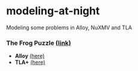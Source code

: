 # modeling-at-night
Modeling some problems in Alloy, NuXMV and TLA


### The Frog Puzzle [(link)](http://www.digyourowngrave.com/frog-jumping-puzzle/)

- __Alloy__ [(here)](https://github.com/vitorenesduarte/modeling-at-night/blob/master/the-frog-puzzle/frogs.als)
- __TLA+__ [(here)](https://github.com/vitorenesduarte/modeling-at-night/blob/master/the-frog-puzzle/frogs.tla)

